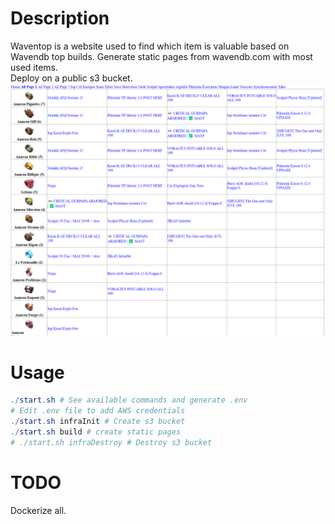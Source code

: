 # Description
Waventop is a website used to find which item is valuable based on Wavendb top builds.
Generate static pages from wavendb.com with most used items.  
Deploy on a public s3 bucket.  
![alt text](./public/img/all_page_1.png)


# Usage

```ps1
./start.sh # See available commands and generate .env
# Edit .env file to add AWS credentials
./start.sh infraInit # Create s3 bucket
./start.sh build # create static pages
# ./start.sh infraDestroy # Destroy s3 bucket
```

# TODO
Dockerize all.
